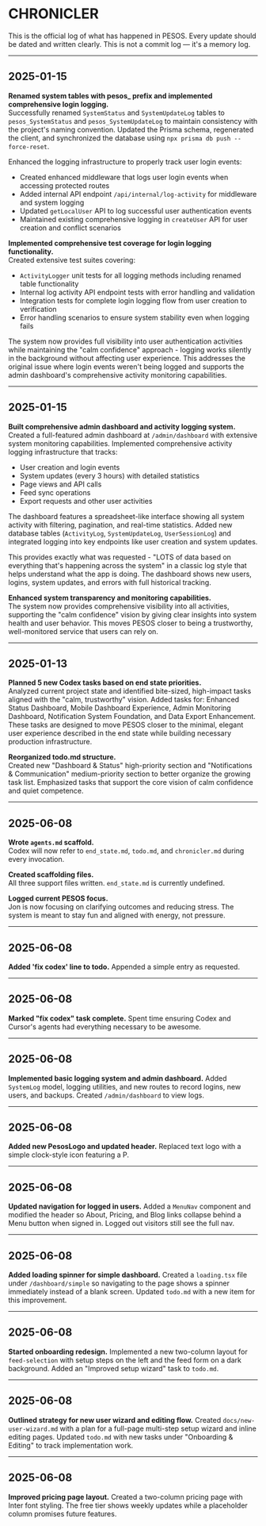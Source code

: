# CHRONICLER

This is the official log of what has happened in PESOS. Every update should be dated and written clearly. This is not a commit log — it's a memory log.

---

## 2025-01-15

**Renamed system tables with pesos_ prefix and implemented comprehensive login logging.**  
Successfully renamed `SystemStatus` and `SystemUpdateLog` tables to `pesos_SystemStatus` and `pesos_SystemUpdateLog` to maintain consistency with the project's naming convention. Updated the Prisma schema, regenerated the client, and synchronized the database using `npx prisma db push --force-reset`.

Enhanced the logging infrastructure to properly track user login events:
- Created enhanced middleware that logs user login events when accessing protected routes
- Added internal API endpoint `/api/internal/log-activity` for middleware and system logging
- Updated `getLocalUser` API to log successful user authentication events
- Maintained existing comprehensive logging in `createUser` API for user creation and conflict scenarios

**Implemented comprehensive test coverage for login logging functionality.**  
Created extensive test suites covering:
- `ActivityLogger` unit tests for all logging methods including renamed table functionality
- Internal log activity API endpoint tests with error handling and validation
- Integration tests for complete login logging flow from user creation to verification
- Error handling scenarios to ensure system stability even when logging fails

The system now provides full visibility into user authentication activities while maintaining the "calm confidence" approach - logging works silently in the background without affecting user experience. This addresses the original issue where login events weren't being logged and supports the admin dashboard's comprehensive activity monitoring capabilities.

---

## 2025-01-15

**Built comprehensive admin dashboard and activity logging system.**  
Created a full-featured admin dashboard at `/admin/dashboard` with extensive system monitoring capabilities. Implemented comprehensive activity logging infrastructure that tracks:

- User creation and login events
- System updates (every 3 hours) with detailed statistics
- Page views and API calls
- Feed sync operations
- Export requests and other user activities

The dashboard features a spreadsheet-like interface showing all system activity with filtering, pagination, and real-time statistics. Added new database tables (`ActivityLog`, `SystemUpdateLog`, `UserSessionLog`) and integrated logging into key endpoints like user creation and system updates.

This provides exactly what was requested - "LOTS of data based on everything that's happening across the system" in a classic log style that helps understand what the app is doing. The dashboard shows new users, logins, system updates, and errors with full historical tracking.

**Enhanced system transparency and monitoring capabilities.**  
The system now provides comprehensive visibility into all activities, supporting the "calm confidence" vision by giving clear insights into system health and user behavior. This moves PESOS closer to being a trustworthy, well-monitored service that users can rely on.

---

## 2025-01-13

**Planned 5 new Codex tasks based on end state priorities.**  
Analyzed current project state and identified bite-sized, high-impact tasks aligned with the "calm, trustworthy" vision. Added tasks for: Enhanced Status Dashboard, Mobile Dashboard Experience, Admin Monitoring Dashboard, Notification System Foundation, and Data Export Enhancement. These tasks are designed to move PESOS closer to the minimal, elegant user experience described in the end state while building necessary production infrastructure.

**Reorganized todo.md structure.**  
Created new "Dashboard & Status" high-priority section and "Notifications & Communication" medium-priority section to better organize the growing task list. Emphasized tasks that support the core vision of calm confidence and quiet competence.

---

## 2025-06-08

**Wrote `agents.md` scaffold.**  
Codex will now refer to `end_state.md`, `todo.md`, and `chronicler.md` during every invocation.

**Created scaffolding files.**  
All three support files written. `end_state.md` is currently undefined.

**Logged current PESOS focus.**  
Jon is now focusing on clarifying outcomes and reducing stress. The system is meant to stay fun and aligned with energy, not pressure.

---

## 2025-06-08

**Added 'fix codex' line to todo.**
Appended a simple entry as requested.

---

## 2025-06-08

**Marked "fix codex" task complete.**
Spent time ensuring Codex and Cursor's agents had everything necessary to be awesome.

---

## 2025-06-08

**Implemented basic logging system and admin dashboard.**
Added `SystemLog` model, logging utilities, and new routes to record logins, new users, and backups. Created `/admin/dashboard` to view logs.

---

## 2025-06-08

**Added new PesosLogo and updated header.** 
Replaced text logo with a simple clock-style icon featuring a P.

---

## 2025-06-08

**Updated navigation for logged in users.**
Added a `MenuNav` component and modified the header so About, Pricing, and Blog links collapse behind a Menu button when signed in. Logged out visitors still see the full nav.

---

## 2025-06-08

**Added loading spinner for simple dashboard.**
Created a `loading.tsx` file under `/dashboard/simple` so navigating to the page shows a spinner immediately instead of a blank screen. Updated `todo.md` with a new item for this improvement.

---

## 2025-06-08

**Started onboarding redesign.**
Implemented a new two-column layout for `feed-selection` with setup steps on the left and the feed form on a dark background. Added an "Improved setup wizard" task to `todo.md`.

---

## 2025-06-08

**Outlined strategy for new user wizard and editing flow.**
Created `docs/new-user-wizard.md` with a plan for a full-page multi-step setup wizard and inline editing pages. Updated `todo.md` with new tasks under "Onboarding & Editing" to track implementation work.

---

## 2025-06-08

**Improved pricing page layout.**
Created a two-column pricing page with Inter font styling. The free tier shows weekly updates while a placeholder column promises future features.
